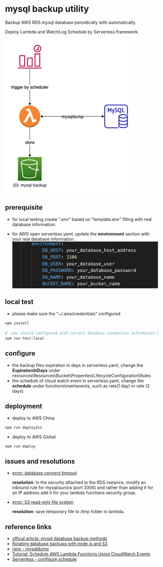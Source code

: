 # mysql backup utility

Backup AWS RDS mysql database peroidically with automatically.

Deploy Lambda and WatchLog Schedule by Serverless framework.

![backup-mysql-arch](./_images/backup-mysql-arch.png)

## prerequisite

- for local testing
  create ".env" based on "template.env" filling with real database information.

- for AWS
  open serverless.yaml, update the **environment** section with your real database information.
  ![serverless-environments](_images/serverless-environments.png)

## local test

- please make sure the "~/.aws/credentials" configured

```sh
npm install

# .env should configured with correct database connection information before executing local testing
npm run test:local
```

## configure

- the backup files expiration in days
  in serverless.yaml, change the **ExpirationInDays** under resources\Resources\Bucket\Properties\LifecycleConfiguration\Rules
- the schedule of cloud watch event
  in serverless.yaml, change the **schedule** under functions\main\events, such as rate(1 day) or rate (2 days)

## deployment

- deploy to AWS China

```sh
npm run deploy2cn
```

- deploy to AWS Global

```sh
npm run deploy
```

## issues and resolutions

- [error: database connect timeout](https://stackoverflow.com/questions/35880022/error-connect-etimedout-rds-lambda)
  
  **resolution**: In the security attached to the RDS instance, modify an inbound rule for mysql/aurora (port 3306) and rather than adding it for an IP address add it for your lambda functions security group.
- [error: S3 read-only file system](https://stackoverflow.com/questions/53810516/getting-error-aws-lambda-erofs-read-only-file-system-open-var-task-assets)

  **resolution**: save temporary file to /tmp folder in lambda.

## reference links

- [offical article: mysql database backup methods](https://dev.mysql.com/doc/refman/5.7/en/backup-methods.html)
- [Rotating database backups with node.js and S3](https://ljn.io/posts/rotating-database-backups)
- [npm - mysqldump](https://www.npmjs.com/package/mysqldump)
- [Tutorial: Schedule AWS Lambda Functions Using CloudWatch Events](https://docs.aws.amazon.com/AmazonCloudWatch/latest/events/RunLambdaSchedule.html)
- [Serverless - configure schedule](https://www.serverless.com/framework/docs/providers/aws/events/schedule/)
